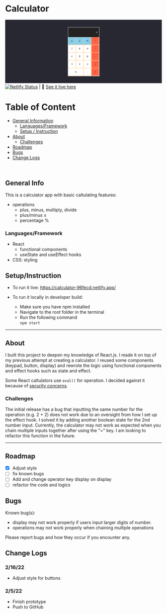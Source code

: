 # Calculator
![Calculator app screenshot](./readme-asset/calculator-sc.png)
[![Netlify Status](https://api.netlify.com/api/v1/badges/cd6c4036-10f3-4840-a388-4938b546fa05/deploy-status)](https://app.netlify.com/sites/calculator-96fecd/deploys) | 🔗 [See it live here](https://calculator-96fecd.netlify.app/)


# Table of Content
- [General Information](#general-info)  
   - [Languages/Framework](#languagesframework)
   - [Setup / Instruction](#setupinstruction)
- [About](#about)
  - [Challenges](#challenges)
- [Roadmap](#roadmap)
- [Bugs](#bugs)
- [Change Logs](#change-logs)

<br />
 
## General Info 

This is a calculator app with basic caltulating features:
+ operations 
  + plus, minus, multiply, divide
  + plus/minus ±
  + percentage %

### Languages/Framework
+ React
  +  functional components
  +  useState and useEffect hooks
+ CSS: styling

## Setup/Instruction
+ To run it live: https://calculator-96fecd.netlify.app/

+ To run it locally in developer build:
  + Make sure you have npm installed
  + Navigate to the root folder in the terminal
  + Run the following command  
    ``` npm start ```
<hr />

## About

I built this project to deepen my knowledge of React.js. I made it on top of my previous attempt at creating a calculator. I reused some components (keypad, button, display) and rewrote the logic using functional components and effect hooks such as state and effect.  

Some React caltulators use `eval()` for operation. I decided against it because of [security concerns](https://developer.mozilla.org/en-US/docs/Web/JavaScript/Reference/Global_Objects/eval#never_use_eval!).  

### Challenges
The initial release has a bug that inputting the same number for the operation (e.g. 2 + 2) does not work due to an oversight from how I set up the effect hook. I solved it by adding another boolean state for the 2nd number input.
Currently, the calculator may not work as expected when you chain multiple inputs together after using the "=" key. I am looking to refactor this function in the future.

<hr />

## Roadmap
- [x] Adjust style
- [ ] fix known bugs
- [ ] Add and change operator key display on display
- [ ] refactor the code and logics

## Bugs
Known bug(s):  
+ display may not work properly if users input larger digits of number.
+ operations may not work properly when chaining multiple operations

Please report bugs and how they occur if you encounter any.

## Change Logs
### 2/16/22
+ Adjust style for buttons

### 2/5/22
+ Finish prototype
+ Push to GitHub